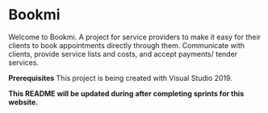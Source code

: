 # Bookmi
Welcome to Bookmi. A project for service providers to make it easy for their clients to book appointments directly through them. 
Communicate with clients, provide service lists and costs, and accept payments/ tender services.

<b>Prerequisites</b>
This project is being created with Visual Studio 2019.

<b>This README will be updated during after completing sprints for this website.</b>

